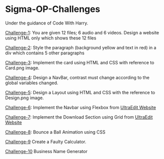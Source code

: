 # Sigma-OP-Challenges
Under the guidance of Code With Harry.

[Challenge-1](https://challenge-1--sigma-op.netlify.app/):  You are given 12 files; 6 audio and 6 videos. Design a website using HTML only which shows these 12 files 

[Challenge-2](https://challenge-2--sigma-op.netlify.app/): Style the paragraph (background yellow and text in red) in a div which contains 5 other paragraphs

[Challenge-3](https://challenge-3--sigma-op.netlify.app/): Implement the card using HTML and CSS with reference to Card.png image.

[Challenge-4](https://challenge-4--sigma-op.netlify.app/): Design a NavBar, contrast must change according to the global variables changed. 

[Challenge-5](https://challenge-5--sigma-op.netlify.app/): Design a Layout using HTML and CSS with the reference to Design.png image.

[Challenge-6](https://challenge-6--sigma-op.netlify.app/): Implement the Navbar using Flexbox from [UltraEdit Website](https://www.ultraedit.com/)

[Challenge-7](https://challenge-7--sigma-op.netlify.app/): Implement the Download Section using Grid from [UltraEdit Website](https://www.ultraedit.com/)

[Challenge-8](https://challenge-8--sigma-op.netlify.app/): Bounce a Ball Animation using CSS

[Challenge-9](https://challenge-9--sigma-op.netlify.app/) Create a Faulty Calculator.

[Challenge-10](https://challenge-10--sigma-op.netlify.app/) Business Name Generator